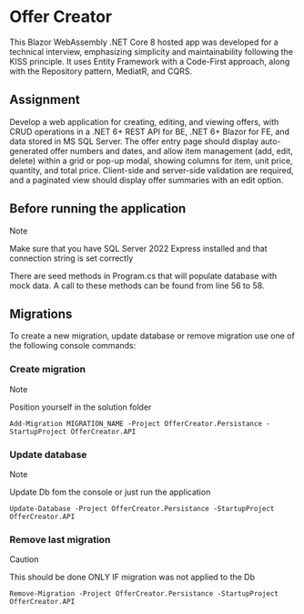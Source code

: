 # Offer Creator

This Blazor WebAssembly .NET Core 8 hosted app was developed for a technical interview, emphasizing simplicity and maintainability following the KISS principle.
It uses Entity Framework with a Code-First approach, along with the Repository pattern, MediatR, and CQRS.

## Assignment

Develop a web application for creating, editing, and viewing offers, with CRUD operations in a .NET 6+ REST API for BE, .NET 6+ Blazor for FE, and data stored in MS SQL Server.
The offer entry page should display auto-generated offer numbers and dates, and allow item management (add, edit, delete) within a grid or pop-up modal, showing columns for item, unit price, quantity,
and total price. Client-side and server-side validation are required, and a paginated view should display offer summaries with an edit option.

## Before running the application

> [!NOTE]
> Make sure that you have SQL Server 2022 Express installed and that connection string is set correctly

There are seed methods in Program.cs that will populate database with mock data. A call to these methods can be found from line 56 to 58.

## Migrations

To create a new migration, update database or remove migration use one of the following console commands:

### Create migration

> [!NOTE]
> Position yourself in the solution folder

```console
Add-Migration MIGRATION_NAME -Project OfferCreator.Persistance -StartupProject OfferCreator.API
```

### Update database

> [!NOTE]
> Update Db fom the console or just run the application

```console
Update-Database -Project OfferCreator.Persistance -StartupProject OfferCreator.API
```

### Remove last migration

> [!CAUTION]
> This should be done ONLY IF migration was not applied to the Db

```console
Remove-Migration -Project OfferCreator.Persistance -StartupProject OfferCreator.API
```
